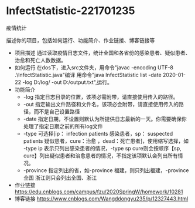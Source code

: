 # InfectStatistic-221701235
疫情统计

描述你的项目，包括如何运行、功能简介、作业链接、博客链接等

* 项目描述
通过读取疫情日志文件，统计全国和各省份的感染患者、疑似患者、治愈和死亡人数数据。
* 如何运行
在dos下，进入src文件夹，用命令"javac -encoding UTF-8 .\InfectStatistic.java"编译
用命令"java InfectStatistic list -date 2020-01-22 -log D:/log/ -out D:/output.txt",运行。
* 功能简介
    * -log 指定日志目录的位置，该项必需附带，请直接使用传入的路径。
    * -out 指定输出文件路径和文件名，该项必会附带，请直接使用传入的路径，而不是自己设置路径
    * -date 指定日期，不设置则默认为所提供日志最新的一天。你需要确保你处理了指定日期之前的所有log文件
    * -type 可选择[ip： infection patients 感染患者，sp： suspected patients 疑似患者，cure：治愈 ，dead：死亡患者]，使用缩写选择，如 -type ip 表示只列出感染患者的情况，-type sp cure则会按顺序【sp, cure】列出疑似患者和治愈患者的情况，不指定该项默认会列出所有情况。
    * -province 指定列出的省，如-province 福建，则只列出福建，-province 全国 浙江则只会列出全国、浙江
* 作业链接
https://edu.cnblogs.com/campus/fzu/2020SpringW/homework/10281
* 博客链接
https://www.cnblogs.com/Wangddongyu235/p/12327443.html